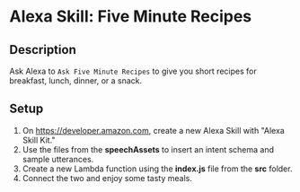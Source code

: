 # Alexa Skill: Five Minute Recipes

## Description

Ask Alexa to `Ask Five Minute Recipes` to give you short recipes for breakfast, lunch, dinner, or a snack.

## Setup

1. On https://developer.amazon.com, create a new Alexa Skill with "Alexa Skill Kit."
2. Use the files from the **speechAssets** to insert an intent schema and sample utterances.
3. Create a new Lambda function using the **index.js** file from the **src** folder.
4. Connect the two and enjoy some tasty meals.
